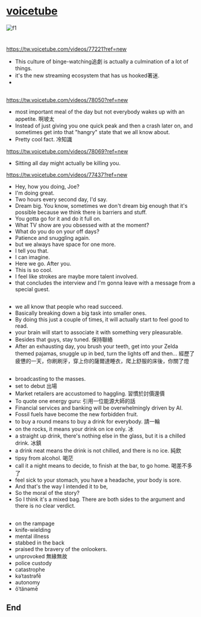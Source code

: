 # [voicetube](https://tw.voicetube.com/?ref=logo)
![f1](https://github.com/HCH1/blog/blob/master/fig/)
#

##
https://tw.voicetube.com/videos/77221?ref=new
- This culture of binge-watching追劇 is actually a culmination of a lot of things. 
- it's the new streaming ecosystem that has us hooked著迷. 
- 

##
https://tw.voicetube.com/videos/78050?ref=new
- most important meal of the day but not everybody wakes up with an appetite. 啊坡太
- Instead of just giving you one quick peak and then a crash later on, and sometimes get into that "hangry" state that we all know about. 
- Pretty cool fact. 冷知識

https://tw.voicetube.com/videos/78069?ref=new
- Sitting all day might actually be killing you. 

https://tw.voicetube.com/videos/77437?ref=new
- Hey, how you doing, Joe? 
- I'm doing great. 
- Two hours every second day, I'd say. 
- Dream big. You know, sometimes we don't dream big enough that it's possible because we think there is barriers and stuff. 
- You gotta go for it and do it full on. 
- What TV show are you obsessed with at the moment?
- What do you do on your off days? 
- Patience and snuggling again. 
- but we always have space for one more. 
- I tell you that. 
- I can imagine. 
- Here we go. After you. 
- This is so cool. 
- I feel like strokes are maybe more talent involved. 
- that concludes the interview and I'm gonna leave with a message from a special guest. 

##
- we all know that people who read succeed. 
- Basically breaking down a big task into smaller ones.
- By doing this just a couple of times, it will actually start to feel good to read. 
- your brain will start to associate it with something very pleasurable. 
- Besides that guys, stay tuned. 保持聯絡
- After an exhausting day, you brush your teeth, get into your Zelda themed pajamas, snuggle up in bed, turn the lights off and then... 經歷了疲憊的一天，你刷刷牙，穿上你的薩爾達睡衣，爬上舒服的床後，你關了燈 

##
- broadcasting to the masses. 
- set to debut 出場
- Market retailers are accustomed to haggling. 習慣於討價還價
- To quote one energy guru: 引用一位能源大師的話
- Financial services and banking will be overwhelmingly driven by AI. 
- Fossil fuels have become the new forbidden fruit. 
- to buy a round means to buy a drink for everybody. 請一輪
- on the rocks, it means your drink on ice only. 冰
- a straight up drink, there's nothing else in the glass, but it is a chilled drink. 冰鎮
- a drink neat means the drink is not chilled, and there is no ice. 純飲
- tipsy from alcohol. 喝茫
- call it a night means to decide, to finish at the bar, to go home. 喝差不多了
- feel sick to your stomach, you have a headache, your body is sore. 
- And that's the way I intended it to be, 
- So the moral of the story? 
- So I think it's a mixed bag. There are both sides to the argument and there is no clear verdict.

##
- on the rampage
- knife-wielding
- mental illness
- stabbed in the back
- praised the bravery of the onlookers.
- unprovoked 無緣無故
- police custody
- catastrophe
- kəˈtastrəfē
- autonomy
- ôˈtänəmē

## End
